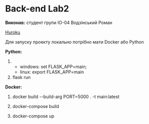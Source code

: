 # Back-end Lab2

__Виконав:__ студент групи ІО-04 Водзінський Роман

[Huroku](https://back-end-lab2.herokuapp.com//)

Для запуску проекту локально потрібно мати Docker aбо Python

__Python:__

1. - windows: set FLASK_APP=main; 
   - linux: export FLASK_APP=main
2. flask run

__Docker:__

1. docker build --build-arg PORT=5000 . -t main:latest

2. docker-compose build

3. docker-compose up

